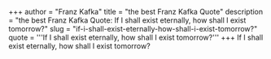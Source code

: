 +++
author = "Franz Kafka"
title = "the best Franz Kafka Quote"
description = "the best Franz Kafka Quote: If I shall exist eternally, how shall I exist tomorrow?"
slug = "if-i-shall-exist-eternally-how-shall-i-exist-tomorrow?"
quote = '''If I shall exist eternally, how shall I exist tomorrow?'''
+++
If I shall exist eternally, how shall I exist tomorrow?
